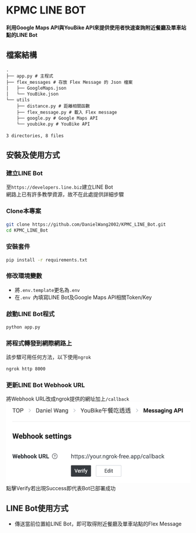 # KPMC LINE BOT
#### 利用Google Maps API與YouBike API來提供使用者快速查詢附近餐廳及單車站點的LINE Bot
## 檔案結構
```
.
├── app.py # 主程式
├── flex_messages # 存放 Flex Message 的 Json 檔案
│   ├── GoogleMaps.json
│   └── YouBike.json
└── utils
    ├── distance.py # 距離相關函數
    ├── flex_message.py # 載入 Flex message
    ├── google.py # Google Maps API
    └── youbike.py # YouBike API

3 directories, 8 files
```
## 安裝及使用方式
### 建立LINE Bot
至`https://developers.line.biz`建立LINE Bot  
網路上已有許多教學資源，故不在此處提供詳細步驟
### Clone本專案
```bash
git clone https://github.com/DanielWang2002/KPMC_LINE_Bot.git
cd KPMC_LINE_Bot
```
### 安裝套件
```bash
pip install -r requirements.txt
```
### 修改環境變數
- 將`.env.template`更名為`.env`
- 在`.env `內填寫LINE Bot及Google Maps API相關Token/Key
### 啟動LINE Bot程式
```bash
python app.py
```
### 將程式轉發到網際網路上
該步驟可用任何方法，以下使用`ngrok`
```bash
ngrok http 8000
```
### 更新LINE Bot Webhook URL
將Webhook URL改成ngrok提供的網址加上`/callback`
![Webhook URL](./pic/webhook_url.png)
點擊Verify若出現Success即代表Bot已部署成功
## LINE Bot使用方式
- 傳送當前位置給LINE Bot，即可取得附近餐廳及單車站點的Flex Message